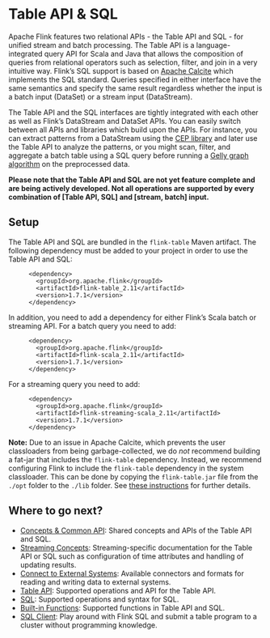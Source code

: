

# Table API & SQL

Apache Flink features two relational APIs - the Table API and SQL - for unified stream and batch processing. The Table API is a language-integrated query API for Scala and Java that allows the composition of queries from relational operators such as selection, filter, and join in a very intuitive way. Flink’s SQL support is based on [Apache Calcite](https://calcite.apache.org) which implements the SQL standard. Queries specified in either interface have the same semantics and specify the same result regardless whether the input is a batch input (DataSet) or a stream input (DataStream).

The Table API and the SQL interfaces are tightly integrated with each other as well as Flink’s DataStream and DataSet APIs. You can easily switch between all APIs and libraries which build upon the APIs. For instance, you can extract patterns from a DataStream using the [CEP library](//ci.apache.org/projects/flink/flink-docs-release-1.7/dev/libs/cep.html) and later use the Table API to analyze the patterns, or you might scan, filter, and aggregate a batch table using a SQL query before running a [Gelly graph algorithm](//ci.apache.org/projects/flink/flink-docs-release-1.7/dev/libs/gelly) on the preprocessed data.

**Please note that the Table API and SQL are not yet feature complete and are being actively developed. Not all operations are supported by every combination of [Table API, SQL] and [stream, batch] input.**

## Setup

The Table API and SQL are bundled in the `flink-table` Maven artifact. The following dependency must be added to your project in order to use the Table API and SQL:

<figure class="highlight">

```
<dependency>
  <groupId>org.apache.flink</groupId>
  <artifactId>flink-table_2.11</artifactId>
  <version>1.7.1</version>
</dependency>
```

</figure>

In addition, you need to add a dependency for either Flink’s Scala batch or streaming API. For a batch query you need to add:

<figure class="highlight">

```
<dependency>
  <groupId>org.apache.flink</groupId>
  <artifactId>flink-scala_2.11</artifactId>
  <version>1.7.1</version>
</dependency>
```

</figure>

For a streaming query you need to add:

<figure class="highlight">

```
<dependency>
  <groupId>org.apache.flink</groupId>
  <artifactId>flink-streaming-scala_2.11</artifactId>
  <version>1.7.1</version>
</dependency>
```

</figure>

**Note:** Due to an issue in Apache Calcite, which prevents the user classloaders from being garbage-collected, we do _not_ recommend building a fat-jar that includes the `flink-table` dependency. Instead, we recommend configuring Flink to include the `flink-table` dependency in the system classloader. This can be done by copying the `flink-table.jar` file from the `./opt` folder to the `./lib` folder. See [these instructions](//ci.apache.org/projects/flink/flink-docs-release-1.7/dev/linking.html) for further details.

## Where to go next?

*   [Concepts & Common API](//ci.apache.org/projects/flink/flink-docs-release-1.7/dev/table/common.html): Shared concepts and APIs of the Table API and SQL.
*   [Streaming Concepts](//ci.apache.org/projects/flink/flink-docs-release-1.7/dev/table/streaming): Streaming-specific documentation for the Table API or SQL such as configuration of time attributes and handling of updating results.
*   [Connect to External Systems](//ci.apache.org/projects/flink/flink-docs-release-1.7/dev/table/functions.html): Available connectors and formats for reading and writing data to external systems.
*   [Table API](//ci.apache.org/projects/flink/flink-docs-release-1.7/dev/table/tableApi.html): Supported operations and API for the Table API.
*   [SQL](//ci.apache.org/projects/flink/flink-docs-release-1.7/dev/table/sql.html): Supported operations and syntax for SQL.
*   [Built-in Functions](//ci.apache.org/projects/flink/flink-docs-release-1.7/dev/table/functions.html): Supported functions in Table API and SQL.
*   [SQL Client](//ci.apache.org/projects/flink/flink-docs-release-1.7/dev/table/sqlClient.html): Play around with Flink SQL and submit a table program to a cluster without programming knowledge.

